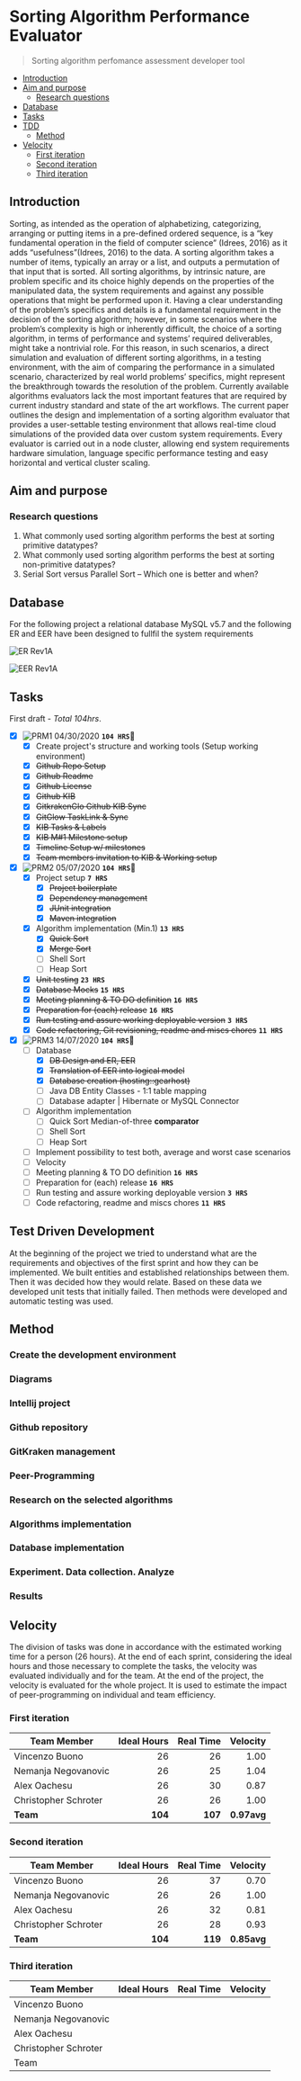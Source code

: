 # Sorting Algorithm Performance Evaluator <!-- omit in toc -->
>Sorting algorithm perfomance assessment developer tool

- [Introduction](#introduction)
- [Aim and purpose](#aim-and-purpose)
  - [Research questions](#research-questions)
- [Database](#database)
- [Tasks](#tasks)
- [TDD](#tdd)
  - [Method](#method)
- [Velocity](#velocity)
  - [First iteration](#first-iteration)
  - [Second iteration](#second-iteration)
  - [Third iteration](#third-iteration)


## Introduction

Sorting, as intended as the operation of alphabetizing, categorizing, arranging or putting items in a pre-defined ordered sequence, is a “key fundamental operation in the field of computer science” (Idrees, 2016) as it adds “usefulness”(Idrees, 2016) to the data. A sorting algorithm takes a number of items, typically an array or a list, and outputs a permutation of that input that is sorted. All sorting algorithms, by intrinsic nature, are problem specific and its choice highly depends on the properties of the manipulated data, the system requirements and against any possible operations that might be performed upon it. Having a clear understanding of the problem’s specifics and details is a fundamental requirement in the decision of the sorting algorithm; however, in some scenarios where the problem’s complexity is high or inherently difficult, the choice of a sorting algorithm, in terms of performance and systems’ required deliverables, might take a nontrivial role. For this reason, in such scenarios, a direct simulation and evaluation of different sorting algorithms, in a testing environment, with the aim of comparing the performance in a simulated scenario, characterized by real world problems’ specifics, might represent the breakthrough towards the resolution of the problem.
Currently available algorithms evaluators lack the most important features that are required by current industry standard and state of the art workflows. The current paper outlines the design and implementation of a sorting algorithm evaluator that provides a user-settable testing environment that allows real-time cloud simulations of the provided data over custom system requirements. Every evaluator is carried out in a node cluster, allowing end system requirements hardware simulation, language specific performance testing and easy horizontal and vertical cluster scaling.

## Aim and purpose

### Research questions

1. What commonly used sorting algorithm performs the best at sorting primitive datatypes?
2. What commonly used sorting algorithm performs the best at sorting non-primitive datatypes?
3. Serial Sort versus Parallel Sort – Which one is better and when?

## Database

For the following project a relational database MySQL v5.7 and the following ER and EER have been designed to fullfil the system requirements

![ER Rev1A](./assets/DB/SAPEvaluatorDB_ER_medium.PNG)
 
![EER Rev1A](./assets/DB/SAPEvaluatorDB_EER_Model_REV1A.PNG)


## Tasks

First draft - _Total 104hrs_.
- [x] ![PRM1 04/30/2020](./assets/labels/prm1-label.png) **`104 HRS`**:bookmark:
  - [x]  Create project's structure and working tools (Setup working environment)
    - [x]  ~~Github Repo Setup~~
    - [x]  ~~Github Readme~~
    - [x]  ~~Github License~~
    - [x]  ~~Github KIB~~
    - [x]  ~~GitkrakenGlo Github KIB Sync~~
    - [x]  ~~GitGlow TaskLink & Sync~~
    - [x]  ~~KIB Tasks & Labels~~
    - [x]  ~~KIB M#1 Milestone setup~~
    - [x]  ~~Timeline Setup w/ milestones~~
    - [x]  ~~Team members invitation to KIB & Working setup~~ 
  
- [x] ![PRM2 05/07/2020](./assets/labels/prm2-label.png) **`104 HRS`**:bookmark:
  - [x] Project setup **`7 HRS`**
    - [x] ~~Project boilerplate~~
    - [x] ~~Dependency management~~
    - [x] ~~JUnit integration~~
    - [x] ~~Maven integration~~
  - [x] Algorithm implementation (Min.1) **`13 HRS`**
    - [x] ~~Quick Sort~~
    - [x] ~~Merge Sort~~
    - [ ] Shell Sort
    - [ ] Heap Sort
  - [x] ~~Unit testing~~ **`23 HRS`**
  - [x] ~~Database Mocks~~ **`15 HRS`**
  - [x] ~~Meeting planning & TO DO definition~~ **`16 HRS`**
  - [x] ~~Preparation for (each) release~~ **`16 HRS`**
  - [x] ~~Run testing and assure working deployable version~~ **`3 HRS`**
  - [x] ~~Code refactoring, Git revisioning, readme and miscs chores~~ **`11 HRS`**

- [x] ![PRM3 14/07/2020](./assets/labels/prm3-label.png) **`104 HRS`**:bookmark:
  - [ ] Database
    - [x] ~~DB Design and ER, EER~~
    - [x] ~~Translation of EER into logical model~~
    - [x] ~~Database creation (hosting::gearhost)~~
    - [ ] Java DB Entity Classes - 1:1 table mapping
    - [ ] Database adapter | Hibernate or MySQL Connector
  - [ ] Algorithm implementation
    - [ ] Quick Sort Median-of-three __comparator__
    - [ ] Shell Sort
    - [ ] Heap Sort
  - [ ] Implement possibility to test both, average and worst case scenarios
  - [ ] Velocity
  - [ ] Meeting planning & TO DO definition **`16 HRS`**
  - [ ] Preparation for (each) release **`16 HRS`**
  - [ ] Run testing and assure working deployable version **`3 HRS`**
  - [ ] Code refactoring, readme and miscs chores **`11 HRS`**

## Test Driven Development

At the beginning of the project we tried to understand what are the requirements and objectives of the first sprint and how they can be implemented. We built entities and established relationships between them. Then it was decided how they would relate. Based on these data we developed unit tests that initially failed. Then methods were developed and automatic testing was used.

## Method

### Create the development environment 
### Diagrams
### Intellij project
### Github repository
### GitKraken management
### Peer-Programming
### Research on the selected algorithms
### Algorithms implementation
### Database implementation
### Experiment. Data collection. Analyze
### Results

## Velocity
The division of tasks was done in accordance with the estimated working time for a person (26 hours). At the end of each sprint, considering the ideal hours and those necessary to complete the tasks, the velocity was evaluated individually and for the team.
At the end of the project, the velocity is evaluated for the whole project. It is used to estimate the impact of peer-programming on individual and team efficiency.

### First iteration

| Team Member           | Ideal Hours   | Real Time  |    Velocity |
| ----------------------| -------------:|-----------:|------------:|
| Vincenzo Buono        |            26 |         26 |        1.00 |
| Nemanja Negovanovic   |            26 |         25 |        1.04 |
| Alex Oachesu          |            26 |         30 |        0.87 |
| Christopher Schroter  |            26 |         26 |        1.00 |
| **Team**              |       **104** |    **107** | **0.97avg** |

### Second iteration

| Team Member           | Ideal Hours   | Real Time  |    Velocity |
| ----------------------| -------------:|-----------:|------------:|
| Vincenzo Buono        |            26 |         37 |        0.70 |
| Nemanja Negovanovic   |            26 |         26 |        1.00 |
| Alex Oachesu          |            26 |         32 |        0.81 |
| Christopher Schroter  |            26 |         28 |        0.93 |
| **Team**              |       **104** |    **119** | **0.85avg** |

### Third iteration

| Team Member           | Ideal Hours   | Real Time  | Velocity |
| ----------------------| -------------:|-----------:|---------:|
| Vincenzo Buono        |               |            |          |
| Nemanja Negovanovic   |               |            |          |
| Alex Oachesu          |               |            |          |
| Christopher Schroter  |               |            |          |
| Team                  |               |            |          |
